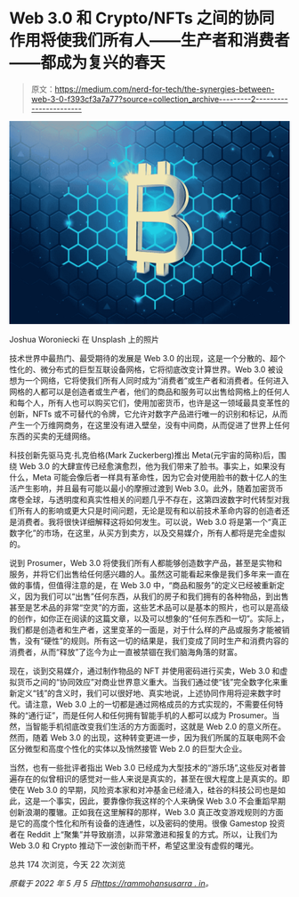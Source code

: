 # Web 3.0 和 Crypto/NFTs 之间的协同作用将使我们所有人——生产者和消费者——都成为复兴的春天

> 原文：<https://medium.com/nerd-for-tech/the-synergies-between-web-3-0-f393cf3a7a77?source=collection_archive---------2----------------------->

![](img/052dccd1b5f100ac96e212c08b548050.png)

Joshua Woroniecki 在 Unsplash 上的照片

技术世界中最热门、最受期待的发展是 Web 3.0 的出现，这是一个分散的、超个性化的、微分布式的巨型互联设备网格，它将彻底改变计算世界。Web 3.0 被设想为一个网络，它将使我们所有人同时成为“消费者”或生产者和消费者。任何进入网格的人都可以是创造者或生产者，他们的商品和服务可以出售给网格上的任何人和每个人，所有人也可以购买它们，使用加密货币，也许是这一领域最具变革性的创新，NFTs 或不可替代的令牌，它允许对数字产品进行唯一的识别和标记，从而产生一个万维网商务，在这里没有进入壁垒，没有中间商，从而促进了世界上任何东西的买卖的无缝网络。

科技创新先驱马克·扎克伯格(Mark Zuckerberg)推出 Meta(元宇宙的简称)后，围绕 Web 3.0 的大肆宣传已经愈演愈烈，他为我们带来了脸书。事实上，如果没有什么，Meta 可能会像后者一样具有革命性，因为它会对使用脸书的数十亿人的生活产生影响，并且最有可能以最小的摩擦过渡到 Web 3.0。此外，随着加密货币席卷全球，与透明度和真实性相关的问题几乎不存在，这第四波数字时代转型对我们所有人的影响或更大只是时间问题，无论是现有和以前技术革命内容的创造者还是消费者。我将很快详细解释这将如何发生。可以说，Web 3.0 将是第一个“真正数字化”的市场，在这里，从买方到卖方，以及交易媒介，所有人都将是完全虚拟的。

说到 Prosumer，Web 3.0 将使我们所有人都能够创造数字产品，甚至是实物和服务，并将它们出售给任何感兴趣的人。虽然这可能看起来像是我们多年来一直在做的事情，但值得注意的是，在 Web 3.0 中，“商品和服务”的定义已经被重新定义，因为我们可以“出售”任何东西，从我们的房子和我们拥有的各种物品，到出售甚至是艺术品的非常“空灵”的方面，这些艺术品可以是基本的照片，也可以是高级的创作，如你正在阅读的这篇文章，以及可以想象的“任何东西和一切”。实际上，我们都是创造者和生产者，这里变革的一面是，对于什么样的产品或服务才能被销售，没有“硬性”的规则。所有这一切的结果是，我们变成了同时生产和消费内容的消费者，从而“释放”了迄今为止一直被禁锢在我们脑海角落的财富。

现在，谈到交易媒介，通过制作物品的 NFT 并使用密码进行买卖，Web 3.0 和虚拟货币之间的“协同效应”对商业世界意义重大。当我们通过使“钱”完全数字化来重新定义“钱”的含义时，我们可以很好地、真实地说，上述协同作用将迎来数字时代。请注意，Web 3.0 上的一切都是通过网格成员的方式实现的，不需要任何特殊的“通行证”，而是任何人和任何拥有智能手机的人都可以成为 Prosumer。当然，当智能手机彻底改变我们生活的方方面面时，这就是 Web 2.0 的意义所在。然而，随着 Web 3.0 的出现，这种转变更进一步，因为我们所属的互联电网不会区分微型和高度个性化的实体以及悄然接管 Web 2.0 的巨型大企业。

当然，也有一些批评者指出 Web 3.0 已经成为大型技术的“游乐场”,这些反对者普遍存在的似曾相识的感觉对一些人来说是真实的，甚至在很大程度上是真实的。即使在 Web 3.0 的早期，风险资本家和对冲基金已经涌入，硅谷的科技公司也是如此，这是一个事实，因此，要靠像你我这样的个人来确保 Web 3.0 不会重蹈早期创新浪潮的覆辙。正如我在这里解释的那样，Web 3.0 真正改变游戏规则的方面是它的高度个性化和所有设备的连通性，以及密码的使用。很像 Gamestop 投资者在 Reddit 上“聚集”并导致崩溃，以非常激进和报复的方式。所以，让我们为 Web 3.0 和 Crypto 推动下一波创新而干杯，希望这里没有虚假的曙光。

总共 174 次浏览，今天 22 次浏览

*原载于 2022 年 5 月 5 日*[*https://rammohansusarra . in*](https://rammohansusarla.in/2022/05/05/the-synergies-between-web-3-0-and-crypto-nfts-would-make-us-all-prosumers-producers-and-consumers-alike/)*。*
